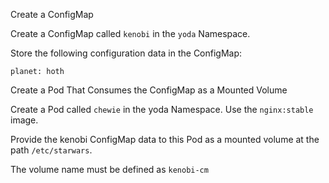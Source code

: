 Create a ConfigMap

Create a ConfigMap called `kenobi` in the `yoda` Namespace.

Store the following configuration data in the ConfigMap:

`planet: hoth`

Create a Pod That Consumes the ConfigMap as a Mounted Volume

Create a Pod called `chewie` in the yoda Namespace. Use the `nginx:stable` image.

Provide the kenobi ConfigMap data to this Pod as a mounted volume at the path `/etc/starwars`.

The volume name must be defined as `kenobi-cm`